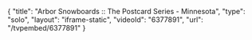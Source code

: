 {
    "title": "Arbor Snowboards :: The Postcard Series -  Minnesota",
    "type": "solo",
    "layout": "iframe-static",
    "videoId": "6377891",
    "url": "\/tvpembed\/6377891"
}
